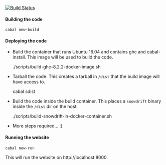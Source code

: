 [![Build Status](https://travis-ci.org/mitchellwrosen/snowdrift.svg?branch=master)](https://travis-ci.org/mitchellwrosen/snowdrift)

#### Building the code

    cabal new-build

#### Deploying the code

* Build the container that runs Ubuntu 16.04 and contains ghc and cabal-install.
  This image will be used to build the code.

    ./scripts/build-ghc-8.2.2-docker-image.sh

* Tarball the code. This creates a tarball in `/dist` that the build image will
  have access to.

    cabal sdist

* Build the code inside the build container. This places a `snowdrift` binary
  inside the `/dist` dir on the host.

    ./scripts/build-snowdrift-in-docker-container.sh

* More steps required... :)

#### Running the website

    cabal new-run

This will run the website on http://localhost:8000.
